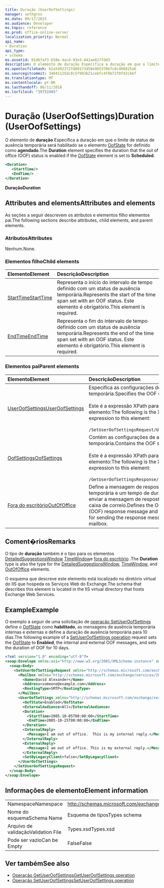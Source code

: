 ```yaml
---
title: Duração (UserOofSettings)
manager: sethgros
ms.date: 09/17/2015
ms.audience: Developer
ms.topic: reference
ms.prod: office-online-server
localization_priority: Normal
api_name:
- Duration
api_type:
- schema
ms.assetid: 01d67af3-658e-4acd-93e3-441ae827fdd3
description: O elemento de duração Especifica a duração em que o limite de status de ausência temporária será habilitado se o elemento OofState for definido como agendado.
ms.openlocfilehash: 62a5492372fd80173d58e965376b7c8c466825a6
ms.sourcegitcommit: 34041125dc8c5f993b21cebfc4f8b72f0fd2cb6f
ms.translationtype: MT
ms.contentlocale: pt-BR
ms.lasthandoff: 06/11/2018
ms.locfileid: "19751945"
---
```

# <a name="duration-useroofsettings"></a><span data-ttu-id="1eb90-103">Duração (UserOofSettings)</span><span class="sxs-lookup"><span data-stu-id="1eb90-103">Duration (UserOofSettings)</span></span>

<span data-ttu-id="1eb90-104">O elemento de **duração** Especifica a duração em que o limite de status de ausência temporária será habilitado se o elemento [OofState](oofstate.md) for definido como **agendado**.</span><span class="sxs-lookup"><span data-stu-id="1eb90-104">The **Duration** element specifies the duration that the out of office (OOF) status is enabled if the [OofState](oofstate.md) element is set to **Scheduled**.</span></span>
  
```XML
<Duration>
   <StartTime/>
   <EndTime/> 
</Duration>
```

 <span data-ttu-id="1eb90-105">**Duração**</span><span class="sxs-lookup"><span data-stu-id="1eb90-105">**Duration**</span></span>
## <a name="attributes-and-elements"></a><span data-ttu-id="1eb90-106">Attributes and elements</span><span class="sxs-lookup"><span data-stu-id="1eb90-106">Attributes and elements</span></span>

<span data-ttu-id="1eb90-107">As seções a seguir descrevem os atributos e elementos filho elementos pai.</span><span class="sxs-lookup"><span data-stu-id="1eb90-107">The following sections describe attributes, child elements, and parent elements.</span></span>
  
### <a name="attributes"></a><span data-ttu-id="1eb90-108">Atributos</span><span class="sxs-lookup"><span data-stu-id="1eb90-108">Attributes</span></span>

<span data-ttu-id="1eb90-109">Nenhum.</span><span class="sxs-lookup"><span data-stu-id="1eb90-109">None.</span></span>
  
### <a name="child-elements"></a><span data-ttu-id="1eb90-110">Elementos filho</span><span class="sxs-lookup"><span data-stu-id="1eb90-110">Child elements</span></span>

|<span data-ttu-id="1eb90-111">**Elemento**</span><span class="sxs-lookup"><span data-stu-id="1eb90-111">**Element**</span></span>|<span data-ttu-id="1eb90-112">**Descrição**</span><span class="sxs-lookup"><span data-stu-id="1eb90-112">**Description**</span></span>|
|:-----|:-----|
|[<span data-ttu-id="1eb90-113">StartTime</span><span class="sxs-lookup"><span data-stu-id="1eb90-113">StartTime</span></span>](starttime.md) <br/> |<span data-ttu-id="1eb90-114">Representa o início do intervalo de tempo definido com um status de ausência temporária.</span><span class="sxs-lookup"><span data-stu-id="1eb90-114">Represents the start of the time span set with an OOF status.</span></span> <span data-ttu-id="1eb90-115">Este elemento é obrigatório.</span><span class="sxs-lookup"><span data-stu-id="1eb90-115">This element is required.</span></span>  <br/> |
|[<span data-ttu-id="1eb90-116">EndTime</span><span class="sxs-lookup"><span data-stu-id="1eb90-116">EndTime</span></span>](endtime.md) <br/> |<span data-ttu-id="1eb90-117">Representa o fim do intervalo de tempo definido com um status de ausência temporária.</span><span class="sxs-lookup"><span data-stu-id="1eb90-117">Represents the end of the time span set with an OOF status.</span></span> <span data-ttu-id="1eb90-118">Este elemento é obrigatório.</span><span class="sxs-lookup"><span data-stu-id="1eb90-118">This element is required.</span></span>  <br/> |
   
### <a name="parent-elements"></a><span data-ttu-id="1eb90-119">Elementos pai</span><span class="sxs-lookup"><span data-stu-id="1eb90-119">Parent elements</span></span>

|<span data-ttu-id="1eb90-120">**Elemento**</span><span class="sxs-lookup"><span data-stu-id="1eb90-120">**Element**</span></span>|<span data-ttu-id="1eb90-121">**Descrição**</span><span class="sxs-lookup"><span data-stu-id="1eb90-121">**Description**</span></span>|
|:-----|:-----|
|[<span data-ttu-id="1eb90-122">UserOofSettings</span><span class="sxs-lookup"><span data-stu-id="1eb90-122">UserOofSettings</span></span>](useroofsettings.md) <br/> |<span data-ttu-id="1eb90-123">Especifica as configurações de ausência temporária.</span><span class="sxs-lookup"><span data-stu-id="1eb90-123">Specifies the OOF settings.</span></span>  <br/><br/><span data-ttu-id="1eb90-124">Este é a expressão XPath para esse elemento:</span><span class="sxs-lookup"><span data-stu-id="1eb90-124">The following is the XPath expression to this element:</span></span><br/><br/>`/SetUserOofSettingsRequest/UserOofSettings` <br/> |
|[<span data-ttu-id="1eb90-125">OofSettings</span><span class="sxs-lookup"><span data-stu-id="1eb90-125">OofSettings</span></span>](oofsettings.md) <br/> |<span data-ttu-id="1eb90-126">Contém as configurações de ausência temporária.</span><span class="sxs-lookup"><span data-stu-id="1eb90-126">Contains the OOF settings.</span></span><br/><br/><span data-ttu-id="1eb90-127">Este é a expressão XPath para esse elemento:</span><span class="sxs-lookup"><span data-stu-id="1eb90-127">The following is the XPath expression to this element:</span></span><br/><br/>`/GetUserOofSettingsResponse/OofSettings` <br/> |
|[<span data-ttu-id="1eb90-128">Fora do escritório</span><span class="sxs-lookup"><span data-stu-id="1eb90-128">OutOfOffice</span></span>](outofoffice.md) <br/> |<span data-ttu-id="1eb90-129">Define a mensagem de resposta de ausência temporária e um tempo de duração para enviar a mensagem de resposta para uma caixa de correio.</span><span class="sxs-lookup"><span data-stu-id="1eb90-129">Defines the Out of Office (OOF) response message and a duration time for sending the response message for a mailbox.</span></span>  <br/> |
   
## <a name="remarks"></a><span data-ttu-id="1eb90-130">Coment�rios</span><span class="sxs-lookup"><span data-stu-id="1eb90-130">Remarks</span></span>

<span data-ttu-id="1eb90-131">O tipo de **duração** também é o tipo para os elementos [DetailedSuggestionsWindow](detailedsuggestionswindow.md) [TimeWindow](timewindow.md)e [fora do escritório](outofoffice.md) .</span><span class="sxs-lookup"><span data-stu-id="1eb90-131">The **Duration** type is also the type for the [DetailedSuggestionsWindow](detailedsuggestionswindow.md), [TimeWindow](timewindow.md), and [OutOfOffice](outofoffice.md) elements.</span></span> 
  
<span data-ttu-id="1eb90-132">O esquema que descreve este elemento está localizado no diretório virtual do IIS que hospeda os Serviços Web do Exchange.</span><span class="sxs-lookup"><span data-stu-id="1eb90-132">The schema that describes this element is located in the IIS virtual directory that hosts Exchange Web Services.</span></span>
  
## <a name="example"></a><span data-ttu-id="1eb90-133">Example</span><span class="sxs-lookup"><span data-stu-id="1eb90-133">Example</span></span>

<span data-ttu-id="1eb90-134">O exemplo a seguir de uma solicitação de [operação SetUserOofSettings](setuseroofsettings-operation.md) define o [OofState](oofstate.md) como **habilitado**, as mensagens de ausência temporária internas e externas e define a duração de ausência temporária para 10 dias.</span><span class="sxs-lookup"><span data-stu-id="1eb90-134">The following example of a [SetUserOofSettings operation](setuseroofsettings-operation.md) request sets the [OofState](oofstate.md) to **Enabled**, the internal and external OOF messages, and sets the duration of OOF for 10 days.</span></span>
  
```XML
<?xml version="1.0" encoding="utf-8"?>
<soap:Envelope xmlns:xsi="http://www.w3.org/2001/XMLSchema-instance" xmlns:xsd="http://www.w3.org/2001/XMLSchema" xmlns:soap="http://schemas.xmlsoap.org/soap/envelope/">
  <soap:Body>
    <SetUserOofSettingsRequest xmlns="http://schemas.microsoft.com/exchange/services/2006/messages">
      <Mailbox xmlns="http://schemas.microsoft.com/exchange/services/2006/types">
        <Name>David Alexander</Name>
        <Address>someone@example.com</Address>
        <RoutingType>SMTP</RoutingType>
      </Mailbox>
      <UserOofSettings xmlns="http://schemas.microsoft.com/exchange/services/2006/types">
        <OofState>Enabled</OofState>
        <ExternalAudience>All</ExternalAudience>
        <Duration>
          <StartTime>2005-10-05T00:00:00</StartTime>
          <EndTime>2005-10-25T00:00:00</EndTime>
        </Duration>
        <InternalReply>
          <Message>I am out of office.  This is my internal reply.</Message>
        </InternalReply>
        <ExternalReply>
          <Message>I am out of office. This is my external reply.</Message>
        </ExternalReply>
        <SetByLegacyClient>false</SetByLegacyClient>
      </UserOofSettings>
    </SetUserOofSettingsRequest>
  </soap:Body>
</soap:Envelope>
```

## <a name="element-information"></a><span data-ttu-id="1eb90-135">Informações de elemento</span><span class="sxs-lookup"><span data-stu-id="1eb90-135">Element information</span></span>

|||
|:-----|:-----|
|<span data-ttu-id="1eb90-136">Namespace</span><span class="sxs-lookup"><span data-stu-id="1eb90-136">Namespace</span></span>  <br/> |http://schemas.microsoft.com/exchange/services/2006/types  <br/> |
|<span data-ttu-id="1eb90-137">Nome do esquema</span><span class="sxs-lookup"><span data-stu-id="1eb90-137">Schema Name</span></span>  <br/> |<span data-ttu-id="1eb90-138">Esquema de tipos</span><span class="sxs-lookup"><span data-stu-id="1eb90-138">Types schema</span></span>  <br/> |
|<span data-ttu-id="1eb90-139">Arquivo de validação</span><span class="sxs-lookup"><span data-stu-id="1eb90-139">Validation File</span></span>  <br/> |<span data-ttu-id="1eb90-140">Types.xsd</span><span class="sxs-lookup"><span data-stu-id="1eb90-140">Types.xsd</span></span>  <br/> |
|<span data-ttu-id="1eb90-141">Pode ser vazio</span><span class="sxs-lookup"><span data-stu-id="1eb90-141">Can be Empty</span></span>  <br/> |<span data-ttu-id="1eb90-142">False</span><span class="sxs-lookup"><span data-stu-id="1eb90-142">False</span></span>  <br/> |
   
## <a name="see-also"></a><span data-ttu-id="1eb90-143">Ver também</span><span class="sxs-lookup"><span data-stu-id="1eb90-143">See also</span></span>

- [<span data-ttu-id="1eb90-144">Operação GetUserOofSettings</span><span class="sxs-lookup"><span data-stu-id="1eb90-144">GetUserOofSettings operation</span></span>](getuseroofsettings-operation.md)  
- [<span data-ttu-id="1eb90-145">Operação SetUserOofSettings</span><span class="sxs-lookup"><span data-stu-id="1eb90-145">SetUserOofSettings operation</span></span>](setuseroofsettings-operation.md)

